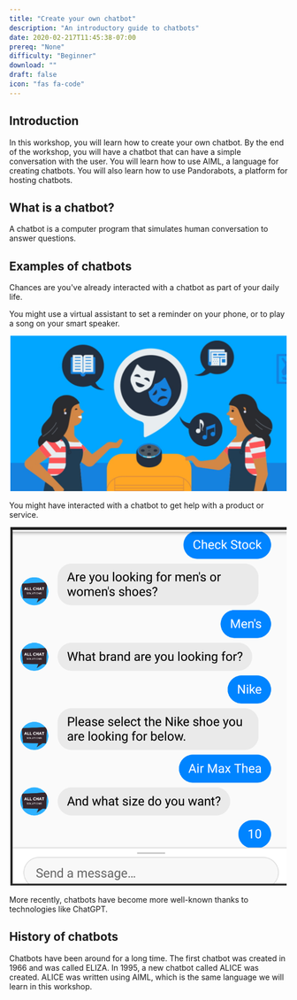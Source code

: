 ```yaml
---
title: "Create your own chatbot"
description: "An introductory guide to chatbots"
date: 2020-02-217T11:45:38-07:00
prereq: "None"
difficulty: "Beginner"
download: ""
draft: false
icon: "fas fa-code"
---
```

## Introduction
In this workshop, you will learn how to create your own chatbot. By the end of the workshop, you will have a chatbot that can have a simple conversation with the user. You will learn how to use AIML, a language for creating chatbots. You will also learn how to use Pandorabots, a platform for hosting chatbots.

## What is a chatbot?
A chatbot is a computer program that simulates human conversation to answer questions. 

## Examples of chatbots
Chances are you've already interacted with a chatbot as part of your daily life. 

You might use a virtual assistant to set a reminder on your phone, or to play a song on your smart speaker.
<p style="text-align: center; "><img src="./img/smart_device.jpg" alt="image of people talking to a smart speaker" width="500"/></p>

You might have interacted with a chatbot to get help with a product or service.

<p style="text-align: center; "><img src="./img/customer_service_chatbot.png" alt="new account landing page on github" width="500"/></p>

More recently, chatbots have become more well-known thanks to technologies like ChatGPT.

## History of chatbots
Chatbots have been around for a long time. The first chatbot was created in 1966 and was called ELIZA. In 1995, a new chatbot called ALICE was created. ALICE was written using AIML, which is the same language we will learn in this workshop.